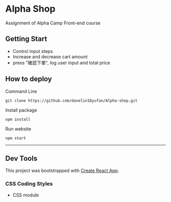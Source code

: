 # Alpha Shop

Assignment of Alpha Camp Front-end course



## Getting Start

- Control input steps
- Increase and decrease cart amount
- press "確認下單", log user input and total price

## How to deploy

Command Line

    git clone https://github.com/davelin18yufan/Alpha-shop.git

Install package

    npm install

Run website

    npm start

---
## Dev Tools

This project was bootstrapped with [Create React App](https://github.com/facebook/create-react-app).

### CSS Coding Styles

- CSS module